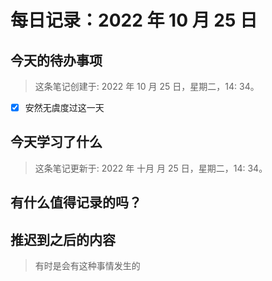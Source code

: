 # 每日记录：2022 年 10 月 25 日

## 今天的待办事项

> 这条笔记创建于: 2022 年 10 月 25 日，星期二，14: 34。

- [x] 安然无虞度过这一天

## 今天学习了什么

> 这条笔记更新于: 2022 年 十月 月 25 日，星期二，14: 34。

## 有什么值得记录的吗？




## 推迟到之后的内容

> 有时是会有这种事情发生的
